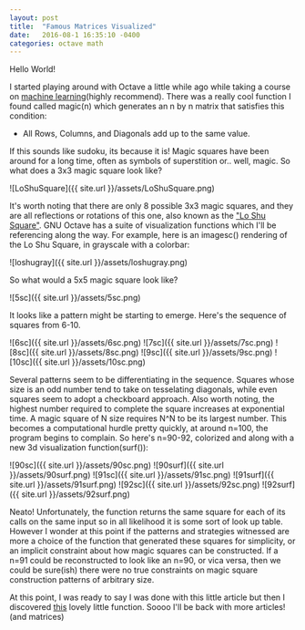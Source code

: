 ```yaml
---
layout: post
title:  "Famous Matrices Visualized"
date:   2016-08-1 16:35:10 -0400
categories: octave math
---
```


Hello World!

I started playing around with Octave a little while ago while taking a course on [machine learning](https://www.coursera.org/learn/machine-learning/)(highly recommend). There was a really cool function I found called magic(n) which generates an n by n matrix that satisfies this condition:

- All Rows, Columns, and Diagonals add up to the same value.

If this sounds like sudoku, its because it is! Magic squares have been around for a long time, often as symbols of superstition or.. well, magic. So what does a 3x3 magic square look like?

![LoShuSquare]({{ site.url }}/assets/LoShuSquare.png)

It's worth noting that there are only 8 possible 3x3 magic squares, and they are all reflections or rotations of this one, also known as the ["Lo Shu Square"](https://en.wikipedia.org/wiki/Lo_Shu_Square). GNU Octave has a suite of visualization functions which I'll be referencing along the way. For example, here is an imagesc() rendering of the Lo Shu Square, in grayscale with a colorbar:

![loshugray]({{ site.url }}/assets/loshugray.png)

So what would a 5x5 magic square look like?

![5sc]({{ site.url }}/assets/5sc.png)

It looks like a pattern might be starting to emerge. Here's the sequence of squares from 6-10.

![6sc]({{ site.url }}/assets/6sc.png)
![7sc]({{ site.url }}/assets/7sc.png)
![8sc]({{ site.url }}/assets/8sc.png)
![9sc]({{ site.url }}/assets/9sc.png)
![10sc]({{ site.url }}/assets/10sc.png)

Several patterns seem to be differentiating in the sequence. Squares whose size is an odd number tend to take on tesselating diagonals, while even squares seem to adopt a checkboard approach. Also worth noting, the highest number required to complete the square increases at exponential time. A magic square of N size requires N^N to be its largest number. This becomes a computational hurdle pretty quickly, at around n=100, the program begins to complain. So here's n=90-92, colorized and along with a new 3d visualization function(surf()):


![90sc]({{ site.url }}/assets/90sc.png)
![90surf]({{ site.url }}/assets/90surf.png)
![91sc]({{ site.url }}/assets/91sc.png)
![91surf]({{ site.url }}/assets/91surf.png)
![92sc]({{ site.url }}/assets/92sc.png)
![92surf]({{ site.url }}/assets/92surf.png)

Neato! Unfortunately, the function returns the same square for each of its calls on the same input so in all likelihood it is some sort of look up table. However I wonder at this point if the patterns and strategies witnessed are more a choice of the function that generated these squares for simplicity, or an implicit constraint about how magic squares can be constructed. If a n=91 could be reconstructed to look like an n=90, or vica versa, then we could be sure(ish) there were no true constraints on magic square construction patterns of arbitrary size.

At this point, I was ready to say I was done with this little article but then I discovered [this](https://www.gnu.org/software/octave/doc/v4.0.1/Famous-Matrices.html) lovely little function. Soooo I'll be back with more articles! (and matrices)